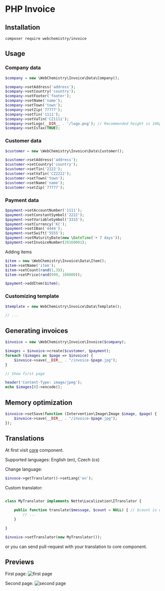 # PHP Invoice

## Installation

```
composer require webchemistry/invoice
```

## Usage

### Company data

```php
$company = new \WebChemistry\Invoice\Data\Company();

$company->setAddress('address');
$company->setCountry('country');
$company->setFooter('footer');
$company->setName('name');
$company->setTown('town');
$company->setZip('77777');
$company->setTin('1111');
$company->setVaTin('CZ1111');
$company->setLogo(__DIR__ . '/logo.png'); // Recommended height is 106px
$company->setIsTax(TRUE);
```

### Customer data

```php
$customer = new \WebChemistry\Invoice\Data\Customer();

$customer->setAddress('address');
$customer->setCountry('country');
$customer->setTin('2222');
$customer->setVaTin('CZ2222');
$customer->setTown('town');
$customer->setName('name');
$customer->setZip('77777');
```

### Payment data

```php
$payment->setAccountNumber('1111');
$payment->setConstantSymbol('2222');
$payment->setVariableSymbol('3333');
$payment->setCurrency('Kč');
$payment->setIBan('4444');
$payment->setSwift('5555');
$payment->setMaturityDate(new \DateTime('+ 7 days'));
$payment->setInvoiceNumber(20160001);
```

Adding items

```php
$item = new \WebChemistry\Invoice\Data\Item();
$item->setName('item');
$item->setCount(rand(1,3));
$item->setPrice(rand(999, 100000));

$payment->addItem($item);
```

### Customizing template

```php
$template = new WebChemistry\Invoice\Data\Template();

// ...
```

## Generating invoices

```php
$invoice = new \WebChemistry\Invoice\Invoice($company);

$images = $invoice->create($customer, $payment);
foreach ($images as $page => $invoice) {
	$invoice->save(__DIR__ . "/invoice-$page.jpg");
}

// Show first page

header('Content-Type: image/jpeg');
echo $images[0]->encode();
```

## Memory optimization

```php
$invoice->setSave(function (Intervention\Image\Image $image, $page) {
	$invoice->save(__DIR__ . "/invoice-$page.jpg");
});
```

## Translations
At first visit [core](https://github.com/WebChemistry/Invoice/blob/master/src/Translator.php) component.

Supported languages: English (en), Czech (cs)

Change language:
```php
$invoce->getTranslator()->setLang('en');
```

Custom translator:
```php

class MyTranslator implements Nette\Localization\ITranslator {

	public function translate($message, $count = NULL) { // $count is unnecessary
		// ...
	}

}

$invoice->setTranslator(new MyTranslator());
```

or you can send pull-request with your translation to core component.

## Previews

First page:
![first page](http://i.imgbox.com/pwFByZ1L.jpg)

Second page:
![second page](http://i.imgbox.com/ebrwXldf.jpg)